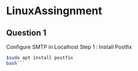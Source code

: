 # LinuxAssingnment
## Question 1
Configure SMTP in Localhost
Step 1 : Install Postfix
```bash
$sudo apt install postfix
bash```

